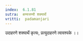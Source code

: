 ```yaml
---
index:  6.1.81
sutra:  क्षय्यजय्यौ शक्यार्थे
vritti:  padamanjari
---
```


उदाहरणे शक्यार्थे कृत्यः, प्रत्युदाहरणे त्वावश्यके ।।

